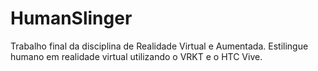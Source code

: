 # HumanSlinger
Trabalho final da disciplina de Realidade Virtual e Aumentada. Estilingue humano em realidade virtual utilizando o VRKT e o HTC Vive.
